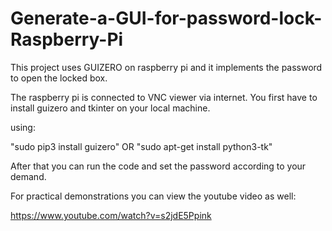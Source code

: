 # Generate-a-GUI-for-password-lock-Raspberry-Pi
This project uses GUIZERO on raspberry pi and it implements the password to open the locked box.

The raspberry pi is connected to VNC viewer via internet. You first have to install guizero and tkinter on your local machine.

using:

"sudo pip3 install guizero" OR "sudo apt-get install python3-tk"

After that you can run the code and set the password according to your demand.

For practical demonstrations you can view the youtube video as well:

https://www.youtube.com/watch?v=s2jdE5Ppink
